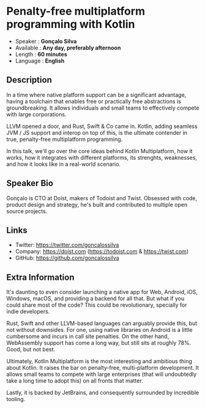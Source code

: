 Penalty-free multiplatform programming with Kotlin
===

* Speaker   : **Gonçalo Silva**
* Available : **Any day, preferably afternoon**
* Length    : **60 minutes**
* Language  : **English**

Description
---

In a time where native platform support can be a significant advantage, having a toolchain that enables free or practically free abstractions is groundbreaking. It allows individuals and small teams to effectively compete with large corporations.

LLVM opened a door, and Rust, Swift & Co came in. Kotlin, adding seamless JVM / JS support and interop on top of this, is the ultimate contender in true, penalty-free multiplatform programming.

In this talk, we'll go over the core ideas behind Kotlin Multiplatform, how it works, how it integrates with different platforms, its strenghts, weaknesses, and how it looks like in a real-world scenario.

Speaker Bio
---

Gonçalo is CTO at Doist, makers of Todoist and Twist. Obsessed with code, product design and strategy, he's built and contributed to multiple open source projects.

Links
---

* Twitter: https://twitter.com/goncalossilva
* Company: https://doist.com (https://todoist.com & https://twist.com)
* GitHub: https://github.com/goncalossilva

Extra Information
---

It's daunting to even consider launching a native app for Web, Android, iOS, Windows, macOS, and providing a backend for all that. But what if you could share most of the code? This could be revolutionary, specially for indie developers.

Rust, Swift and other LLVM-based languages can arguably provide this, but not without downsides. For one, using native libraries on Android is a little cumbersome and incurs in call site penalties. On the other hand, WebAssembly support has come a long way, but still sits at roughly 78%. Good, but not best.

Ultimately, Kotlin Multiplatform is the most interesting and ambitious thing about Kotlin. It raises the bar on penalty-free, multi-platform development. It allows small teams to compete with large enterprises (that will undoubtedly take a long time to adopt this) on all fronts that matter.

Lastly, it is backed by JetBrains, and consequently surrounded by incredible tooling.
